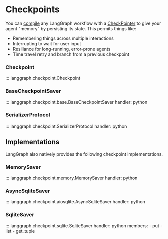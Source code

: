 # Checkpoints

You can [compile](https://langchain-ai.github.io/langgraph/reference/graphs/#langgraph.graph.MessageGraph.compile) any LangGraph workflow with a [CheckPointer]() to give your agent "memory" by persisting its state. This permits things like:

- Remembering things across multiple interactions
- Interrupting to wait for user input
- Resiliance for long-running, error-prone agents
- Time travel retry and branch from a previous checkpoint

### Checkpoint

::: langgraph.checkpoint.Checkpoint

### BaseCheckpointSaver

::: langgraph.checkpoint.base.BaseCheckpointSaver
    handler: python

### SerializerProtocol

::: langgraph.checkpoint.SerializerProtocol
    handler: python

## Implementations

LangGraph also natively provides the following checkpoint implementations.

### MemorySaver

::: langgraph.checkpoint.memory.MemorySaver
    handler: python

### AsyncSqliteSaver

::: langgraph.checkpoint.aiosqlite.AsyncSqliteSaver
    handler: python


### SqliteSaver

::: langgraph.checkpoint.sqlite.SqliteSaver
    handler: python
    members:
      - put
      - list
      - get_tuple
